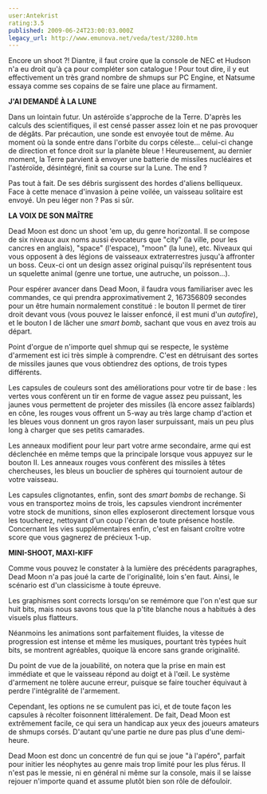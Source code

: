 ```yaml
---
user:Antekrist
rating:3.5
published: 2009-06-24T23:00:03.000Z
legacy_url: http://www.emunova.net/veda/test/3280.htm
---
```

Encore un shoot ?! Diantre, il faut croire que la console de NEC et Hudson n'a eu droit qu'à ça pour compléter son catalogue ! Pour tout dire, il y eut effectivement un très grand nombre de shmups sur PC Engine, et Natsume essaya comme ses copains de se faire une place au firmament.  

  

**J'AI DEMANDÉ À LA LUNE**  

Dans un lointain futur. Un astéroïde s'approche de la Terre. D'après les calculs des scientifiques, il est censé passer assez loin et ne pas provoquer de dégâts. Par précaution, une sonde est envoyée tout de même. Au moment où la sonde entre dans l'orbite du corps céleste... celui-ci change de direction et fonce droit sur la planète bleue ! Heureusement, au dernier moment, la Terre parvient à envoyer une batterie de missiles nucléaires et l'astéroïde, désintégré, finit sa course sur la Lune. The end ?  

Pas tout à fait. De ses débris surgissent des hordes d'aliens belliqueux. Face à cette menace d'invasion à peine voilée, un vaisseau solitaire est envoyé. Un peu léger non ? Pas si sûr.  

  

**LA VOIX DE SON MAÎTRE**  

Dead Moon est donc un shoot 'em up, du genre horizontal. Il se compose de six niveaux aux noms aussi évocateurs que "city" (la ville, pour les cancres en anglais), "space" (l'espace), "moon" (la lune), etc. Niveaux qui vous opposent à des légions de vaisseaux extraterrestres jusqu'à affronter un boss. Ceux-ci ont un design assez original puisqu'ils représentent tous un squelette animal (genre une tortue, une autruche, un poisson...).  

Pour espérer avancer dans Dead Moon, il faudra vous familiariser avec les commandes, ce qui prendra approximativement 2, 167356809 secondes pour un être humain normalement constitué : le bouton II permet de tirer droit devant vous (vous pouvez le laisser enfoncé, il est muni d'un _autofire_), et le bouton I de lâcher une _smart bomb_, sachant que vous en avez trois au départ.  

Point d'orgue de n'importe quel shmup qui se respecte, le système d'armement est ici très simple à comprendre. C'est en détruisant des sortes de missiles jaunes que vous obtiendrez des options, de trois types différents.  

Les capsules de couleurs sont des améliorations pour votre tir de base : les vertes vous confèrent un tir en forme de vague assez peu puissant, les jaunes vous permettent de projeter des missiles (là encore assez faiblards) en cône, les rouges vous offrent un 5-way au très large champ d'action et les bleues vous donnent un gros rayon laser surpuissant, mais un peu plus long à charger que ses petits camarades.  

Les anneaux modifient pour leur part votre arme secondaire, arme qui est déclenchée en même temps que la principale lorsque vous appuyez sur le bouton II. Les anneaux rouges vous confèrent des missiles à têtes chercheuses, les bleus un bouclier de sphères qui tournoient autour de votre vaisseau.  

Les capsules clignotantes, enfin, sont des _smart bombs_ de rechange. Si vous en transportez moins de trois, les capsules viendront incrémenter votre stock de munitions, sinon elles exploseront directement lorsque vous les toucherez, nettoyant d'un coup l'écran de toute présence hostile. Concernant les vies supplémentaires enfin, c'est en faisant croître votre score que vous gagnerez de précieux 1-up.  

  

**MINI-SHOOT, MAXI-KIFF**  

Comme vous pouvez le constater à la lumière des précédents paragraphes, Dead Moon n'a pas joué la carte de l'originalité, loin s'en faut. Ainsi, le scénario est d'un classicisme à toute épreuve.  

Les graphismes sont corrects lorsqu'on se remémore que l'on n'est que sur huit bits, mais nous savons tous que la p'tite blanche nous a habitués à des visuels plus flatteurs.  

Néanmoins les animations sont parfaitement fluides, la vitesse de progression est intense et même les musiques, pourtant très typées huit bits, se montrent agréables, quoique là encore sans grande originalité.  

Du point de vue de la jouabilité, on notera que la prise en main est immédiate et que le vaisseau répond au doigt et à l'œil. Le système d'armement ne tolère aucune erreur, puisque se faire toucher équivaut à perdre l'intégralité de l'armement.  

Cependant, les options ne se cumulent pas ici, et de toute façon les capsules à récolter foisonnent littéralement. De fait, Dead Moon est extrêmement facile, ce qui sera un handicap aux yeux des joueurs amateurs de shmups corsés. D'autant qu'une partie ne dure pas plus d'une demi-heure.  

Dead Moon est donc un concentré de fun qui se joue "à l'apéro", parfait pour initier les néophytes au genre mais trop limité pour les plus férus. Il n'est pas le messie, ni en général ni même sur la console, mais il se laisse rejouer n'importe quand et assume plutôt bien son rôle de défouloir.